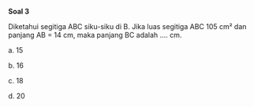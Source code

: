 **Soal 3**

Diketahui segitiga ABC siku-siku di B. Jika luas segitiga ABC 105 cm² dan panjang AB = 14 cm, maka panjang BC adalah .... cm.

a. 15

b. 16

c. 18

d. 20
